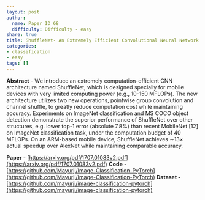 ```yaml
---
layout: post
author:
  name: Paper ID 68
  difficulty: Difficulty - easy
share: true
title: ShuffleNet- An Extremely Efficient Convolutional Neural Network for Mobile
categories:
- classification
- easy
tags: []
---
```

**Abstract** - We introduce an extremely computation-efficient CNN
architecture named ShuffleNet, which is designed specially
for mobile devices with very limited computing power (e.g.,
10-150 MFLOPs). The new architecture utilizes two new
operations, pointwise group convolution and channel shuffle, to greatly reduce computation cost while maintaining
accuracy. Experiments on ImageNet classification and MS
COCO object detection demonstrate the superior performance of ShuffleNet over other structures, e.g. lower top-1
error (absolute 7.8%) than recent MobileNet [12] on ImageNet classification task, under the computation budget of
40 MFLOPs. On an ARM-based mobile device, ShuffleNet
achieves ∼13× actual speedup over AlexNet while maintaining comparable accuracy.

**Paper** - [https://arxiv.org/pdf/1707.01083v2.pdf](https://arxiv.org/pdf/1707.01083v2.pdf)
**Code** - [https://github.com/Mayurji/Image-Classification-PyTorch](https://github.com/Mayurji/Image-Classification-PyTorch)
**Dataset -** [https://github.com/mayurji/image-classification-pytorch](https://github.com/mayurji/image-classification-pytorch)
    